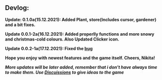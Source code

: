 ## Devlog:

**Update: 0.1.0a(15.12.2021): Added Plant, store(Includes cursor, gardener) and a bit fixes.**

**Update 0.0.1-2a(16.12.2021): Added properlly functions and more snowy and christmas-cold colours. Also Updated Clicker icon.**

**Update 0.0.2-1a(17.12.2021): Fixed the [bug](https://github.com/nikeedev/christmasclicker/issues/2)**

**Hope you enjoy with newest features and the game itself. Cheers, Nikita!**


***More updates will be later added, remember that i don't have always time to make them. Use [Discuissions](https://github.com/nikeedev/plantclicker/discussions) to give ideas to the game***
